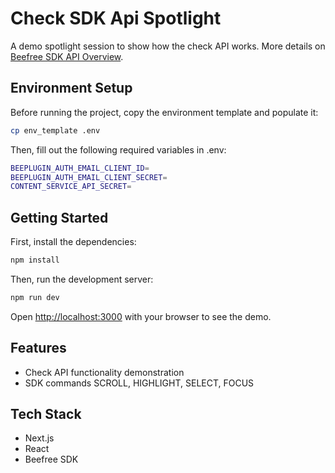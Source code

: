 # Check SDK Api Spotlight

A demo spotlight session to show how the check API works.
More details on [Beefree SDK API Overview](docs/spotlight_overview.md).

## Environment Setup
Before running the project, copy the environment template and populate it:

```bash
cp env_template .env
```

Then, fill out the following required variables in .env:

```bash
BEEPLUGIN_AUTH_EMAIL_CLIENT_ID=
BEEPLUGIN_AUTH_EMAIL_CLIENT_SECRET=
CONTENT_SERVICE_API_SECRET=
```

## Getting Started

First, install the dependencies:

```bash
npm install
```

Then, run the development server:

```bash
npm run dev
```

Open [http://localhost:3000](http://localhost:3000) with your browser to see the demo.

## Features

- Check API functionality demonstration
- SDK commands SCROLL, HIGHLIGHT, SELECT, FOCUS

## Tech Stack

- Next.js
- React
- Beefree SDK
